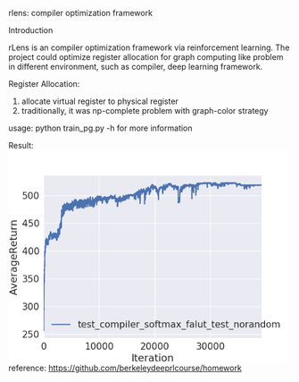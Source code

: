 rlens: compiler optimization framework


Introduction

rLens is an compiler optimization framework via reinforcement learning. The project could optimize register allocation for graph computing like problem in different environment, such as compiler, deep learning framework. 


Register Allocation:
  1. allocate virtual register to physical register
  2. traditionally, it was np-complete problem with graph-color strategy



usage:
  python train_pg.py -h for more information


Result:
  ![alt text](./pics/my_loss.png "Optional title")
reference:
  https://github.com/berkeleydeeprlcourse/homework 
